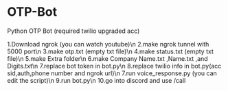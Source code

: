 # OTP-Bot
Python OTP Bot (required twilio upgraded acc)

1.Download ngrok (you can watch youtube)\n
2.make ngrok tunnel with 5000 port\n
3.make otp.txt (empty txt file)\n
4.make status.txt (empty txt file)\n
5.make Extra folder\n
6.make Company Name.txt ,Name.txt ,and  Digits.txt\n
7.replace bot token in bot.py\n
8.replace twilio info in bot.py(acc sid,auth,phone number and ngrok url)\n
7.run voice_response.py (you can edit the script)\n
9.run bot.py\n
10.go into discord and use  /call
